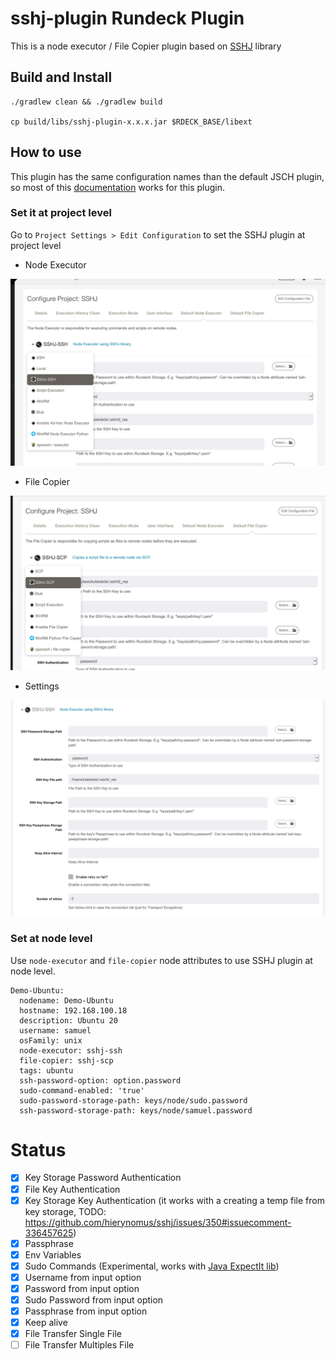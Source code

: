 # sshj-plugin Rundeck Plugin

This is a node executor / File Copier plugin based on [SSHJ](https://github.com/hierynomus/sshj) library

## Build and Install

```
./gradlew clean && ./gradlew build 

cp build/libs/sshj-plugin-x.x.x.jar $RDECK_BASE/libext
```

## How to use

This plugin has the same configuration names than the default JSCH plugin, so most of this [documentation](https://docs.rundeck.com/docs/administration/projects/node-execution/ssh.html)  works for this plugin.

### Set it at project level

Go to `Project Settings > Edit Configuration` to set the SSHJ plugin at project level

* Node Executor

![Node Executor](docs/project-node-executor.png)

* File Copier

![Node Executor](docs/project-file-copier.png)

* Settings

![Node Executor](docs/node-executor-settings.png)

### Set at node level

Use `node-executor` and `file-copier` node attributes to use SSHJ plugin at node level.

```
Demo-Ubuntu:
  nodename: Demo-Ubuntu
  hostname: 192.168.100.18
  description: Ubuntu 20
  username: samuel
  osFamily: unix
  node-executor: sshj-ssh
  file-copier: sshj-scp
  tags: ubuntu
  ssh-password-option: option.password
  sudo-command-enabled: 'true'
  sudo-password-storage-path: keys/node/sudo.password
  ssh-password-storage-path: keys/node/samuel.password
```

# Status

- [X] Key Storage Password Authentication
- [x] File Key Authentication 
- [x] Key Storage Key Authentication (it works with a creating a temp file from key storage, TODO: https://github.com/hierynomus/sshj/issues/350#issuecomment-336457625)
- [x] Passphrase 
- [x] Env Variables 
- [X] Sudo Commands (Experimental, works with [Java ExpectIt lib](https://github.com/Alexey1Gavrilov/ExpectIt))
- [X] Username from input option
- [X] Password from input option
- [X] Sudo Password from input option
- [X] Passphrase from input option
- [X] Keep alive
- [X] File Transfer Single File
- [ ] File Transfer Multiples File
